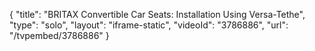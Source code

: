 {
    "title": "BRITAX Convertible Car Seats: Installation Using Versa-Tethe",
    "type": "solo",
    "layout": "iframe-static",
    "videoId": "3786886",
    "url": "\/tvpembed\/3786886"
}
